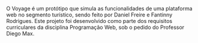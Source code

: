 O Voyage é um protótipo que simula as funcionalidades de uma plataforma web no segmento turístico, sendo feito por Daniel Freire e Fantinny Rodrigues. 
Este projeto foi desenvolvido como parte dos requisitos curriculares da disciplina Programação Web, sob o pedido do Professor Diego Max.

